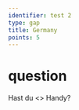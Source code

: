 ```yaml
---
identifier: test 2
type: gap
title: Germany
points: 5
---
```


# question
Hast du <<ein>> Handy?
